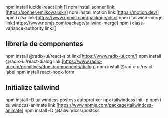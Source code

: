 npm install lucide-react link:[]
npm install sonner link:[https://sonner.emilkowal.ski/]
npm install motion link:[https://motion.dev/]
npm i clsx link:[https://www.npmjs.com/package/clsx]
npm i tailwind-merge link:[https://www.npmjs.com/package/tailwind-merge]
npm i class-variance-authority link:[]

## libreria de componentes

npm install @radix-ui/react-slot link:[https://www.radix-ui.com/]
npm install @radix-ui/react-dialog link:[https://www.radix-ui.com/primitives/docs/components/dialog]
npm install @radix-ui/react-label
npm install react-hook-form

## Initialize tailwind

npm install -D tailwindcss postcss autoprefixer
npx tailwindcss init -p
npm i tailwindcss-animate link:[https://www.npmjs.com/package/tailwindcss-animate]
npm install -D @tailwindcss/postcss
